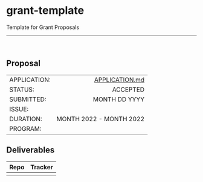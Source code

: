 # grant-template
Template for Grant Proposals

---

</br>

## Proposal

|  |  |
| --- | ---: |
| APPLICATION: | [APPLICATION.md](./APPLICATION.md) |
| STATUS:  | ACCEPTED |
| SUBMITTED: | MONTH DD YYYY |
| ISSUE: | <link to proposal submittion> |
| DURATION: | MONTH 2022 - MONTH 2022 |
| PROGRAM: | <grant program name> |

## Deliverables

| Repo | Tracker |
| --- | ---: |
| | |


<!--
STATUSES:
  PRE-SUBMISSION
  SUBMITTED
  ACCEPTED
  DENIED
  COMPLETED
-->